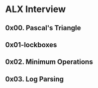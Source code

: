 # ALX Interview

## 0x00. Pascal's Triangle

## 0x01-lockboxes

## 0x02. Minimum Operations

## 0x03. Log Parsing
